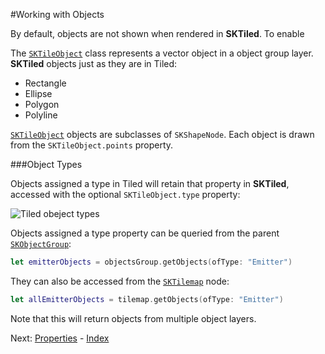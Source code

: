 #Working with Objects

By default, objects are not shown when rendered in **SKTiled**. To enable 

The [`SKTileObject`](Classes/SKTileObject.html) class represents a vector object in a object group layer. **SKTiled** objects just as they are in Tiled:

- Rectangle
- Ellipse
- Polygon
- Polyline

[`SKTileObject`](Classes/SKTileObject.html) objects are subclasses of `SKShapeNode`. Each object is drawn from the `SKTileObject.points` property.


###Object Types

Objects assigned a type in Tiled will retain that property in **SKTiled**, accessed with the optional `SKTileObject.type` property:

![Tiled obeject types](https://raw.githubusercontent.com/mfessenden/SKTiled/master/docs/Images/object_types.png)

Objects assigned a type property can be queried from the parent [`SKObjectGroup`](Classes/SKObjectGroup.html):

```swift
let emitterObjects = objectsGroup.getObjects(ofType: "Emitter")
```

They can also be accessed from the [`SKTilemap`](Classes/SKTilemap.html) node:

```swift
let allEmitterObjects = tilemap.getObjects(ofType: "Emitter")
```

Note that this will return objects from multiple object layers.


 Next: [Properties](properties.html) - [Index](Tutorial.html)
